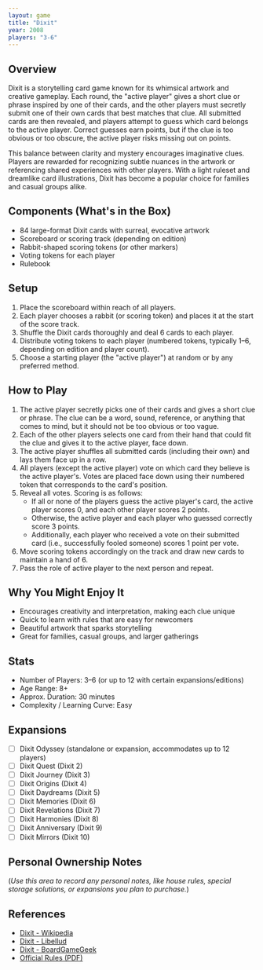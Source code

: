 ```yaml
---
layout: game
title: "Dixit"
year: 2008
players: "3-6"
---
```


## Overview
Dixit is a storytelling card game known for its whimsical artwork and creative gameplay. Each round, the "active player" gives a short clue or phrase inspired by one of their cards, and the other players must secretly submit one of their own cards that best matches that clue. All submitted cards are then revealed, and players attempt to guess which card belongs to the active player. Correct guesses earn points, but if the clue is too obvious or too obscure, the active player risks missing out on points.

This balance between clarity and mystery encourages imaginative clues. Players are rewarded for recognizing subtle nuances in the artwork or referencing shared experiences with other players. With a light ruleset and dreamlike card illustrations, Dixit has become a popular choice for families and casual groups alike.

## Components (What's in the Box)
- 84 large-format Dixit cards with surreal, evocative artwork
- Scoreboard or scoring track (depending on edition)
- Rabbit-shaped scoring tokens (or other markers)
- Voting tokens for each player
- Rulebook

## Setup
1. Place the scoreboard within reach of all players.
2. Each player chooses a rabbit (or scoring token) and places it at the start of the score track.
3. Shuffle the Dixit cards thoroughly and deal 6 cards to each player.
4. Distribute voting tokens to each player (numbered tokens, typically 1–6, depending on edition and player count).
5. Choose a starting player (the "active player") at random or by any preferred method.

## How to Play
1. The active player secretly picks one of their cards and gives a short clue or phrase. The clue can be a word, sound, reference, or anything that comes to mind, but it should not be too obvious or too vague.
2. Each of the other players selects one card from their hand that could fit the clue and gives it to the active player, face down.
3. The active player shuffles all submitted cards (including their own) and lays them face up in a row.
4. All players (except the active player) vote on which card they believe is the active player's. Votes are placed face down using their numbered token that corresponds to the card's position.
5. Reveal all votes. Scoring is as follows:
   - If all or none of the players guess the active player's card, the active player scores 0, and each other player scores 2 points.
   - Otherwise, the active player and each player who guessed correctly score 3 points.
   - Additionally, each player who received a vote on their submitted card (i.e., successfully fooled someone) scores 1 point per vote.
6. Move scoring tokens accordingly on the track and draw new cards to maintain a hand of 6.
7. Pass the role of active player to the next person and repeat.

## Why You Might Enjoy It
- Encourages creativity and interpretation, making each clue unique
- Quick to learn with rules that are easy for newcomers
- Beautiful artwork that sparks storytelling
- Great for families, casual groups, and larger gatherings

## Stats
- Number of Players: 3–6 (or up to 12 with certain expansions/editions)
- Age Range: 8+
- Approx. Duration: 30 minutes
- Complexity / Learning Curve: Easy

## Expansions
- [ ] Dixit Odyssey (standalone or expansion, accommodates up to 12 players)
- [ ] Dixit Quest (Dixit 2)
- [ ] Dixit Journey (Dixit 3)
- [ ] Dixit Origins (Dixit 4)
- [ ] Dixit Daydreams (Dixit 5)
- [ ] Dixit Memories (Dixit 6)
- [ ] Dixit Revelations (Dixit 7)
- [ ] Dixit Harmonies (Dixit 8)
- [ ] Dixit Anniversary (Dixit 9)
- [ ] Dixit Mirrors (Dixit 10)

## Personal Ownership Notes
(*Use this area to record any personal notes, like house rules, special storage solutions, or expansions you plan to purchase.*)

## References
- [Dixit - Wikipedia](https://en.wikipedia.org/wiki/Dixit_(board_game))
- [Dixit - Libellud](https://www.libellud.com/en/our-games/dixit/)
- [Dixit - BoardGameGeek](https://boardgamegeek.com/boardgame/39856/dixit)
- [Official Rules (PDF)](https://cdn.svc.asmodee.net/production-libellud/uploads/2021/06/R_FK-DIXR-U-2P-DIXIT-RULES_EN-e1605908691784.pdf)
